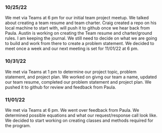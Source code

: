 ### 10/25/22
We met via Teams at 6 pm for our initial team project meetup. We talked about creating a team resume and team charter. Craig created a repo on his local machine to start with, will push it to github once we hear back from Paula. Austin is working on creating the Team resume and charter/ground rules. I am keeping the journal. We still need to decide on what we are going to build and work from there to create a problem statement. We decided to meet once a week and our next meeting is set for 11/01/22 at 6 pm.

### 10/31/22
We met via Teams at 1 pm to determine our project topic, problem statement, and project plan. We worked on givng our team a name, updated our team resume, completed our problem statement and project plan. We pushed it to github for review and feedback from Paula.

### 11/01/22
We met via Teams at 6 pm. We went over feedback from Paula. We determined possible equations and what our request/response call look like. We decided to start working on creating classes and methods required for the program.
